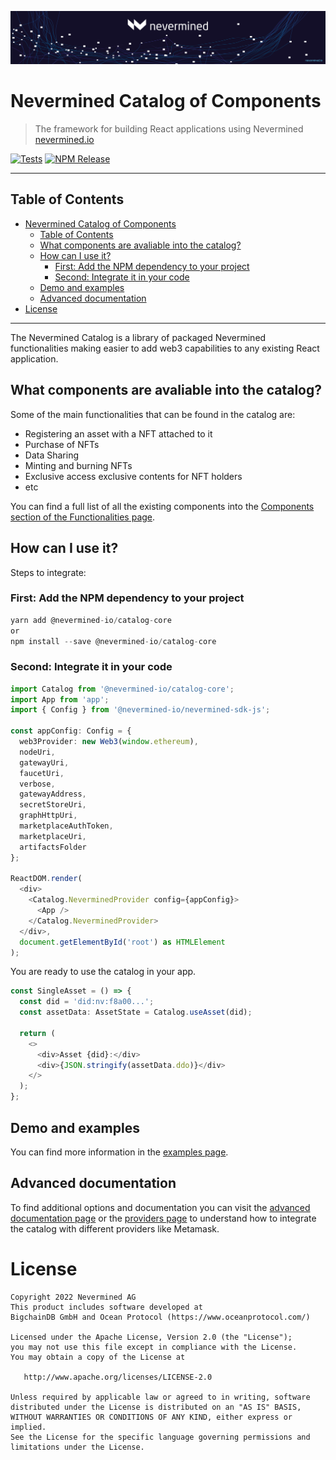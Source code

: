 [![banner](https://raw.githubusercontent.com/nevermined-io/assets/main/images/logo/banner_logo.png)](https://nevermined.io)

# Nevermined Catalog of Components

> The framework for building React applications using Nevermined
> [nevermined.io](https://nevermined.io)

[![Tests](https://github.com/nevermined-io/components-catalog/actions/workflows/testing.yml/badge.svg)](https://github.com/nevermined-io/components-catalog/actions/workflows/testing.yml)
[![NPM Release](https://github.com/nevermined-io/components-catalog/actions/workflows/release-npm.yml/badge.svg)](https://github.com/nevermined-io/components-catalog/actions/workflows/release-npm.yml)

---

## Table of Contents

* [Nevermined Catalog of Components](#nevermined-catalog-of-components)
   * [Table of Contents](#table-of-contents)
   * [What components are avaliable into the catalog?](#what-components-are-avaliable-into-the-catalog)
   * [How can I use it?](#how-can-i-use-it)
      * [First: Add the NPM dependency to your project](#first-add-the-npm-dependency-to-your-project)
      * [Second: Integrate it in your code](#second-integrate-it-in-your-code)
   * [Demo and examples](#demo-and-examples)
   * [Advanced documentation](#advanced-documentation)
* [License](#license)

---

The Nevermined Catalog is a library of packaged Nevermined functionalities making easier to add web3 capabilities to any existing React application.


## What components are avaliable into the catalog?

Some of the main functionalities that can be found in the catalog are:

* Registering an asset with a NFT attached to it
* Purchase of NFTs
* Data Sharing
* Minting and burning NFTs
* Exclusive access exclusive contents for NFT holders
* etc

You can find a full list of all the existing components into the [Components section of the Functionalities page](docs/functionalities.md).

## How can I use it?

Steps to integrate:

### First: Add the NPM dependency to your project

```typescript
yarn add @nevermined-io/catalog-core
or
npm install --save @nevermined-io/catalog-core
```

### Second: Integrate it in your code

```typescript
import Catalog from '@nevermined-io/catalog-core';
import App from 'app';
import { Config } from '@nevermined-io/nevermined-sdk-js';

const appConfig: Config = {
  web3Provider: new Web3(window.ethereum),
  nodeUri,
  gatewayUri,
  faucetUri,
  verbose,
  gatewayAddress,
  secretStoreUri,
  graphHttpUri,
  marketplaceAuthToken,
  marketplaceUri,
  artifactsFolder
};

ReactDOM.render(
  <div>
    <Catalog.NeverminedProvider config={appConfig}>
      <App />
    </Catalog.NeverminedProvider>
  </div>,
  document.getElementById('root') as HTMLElement
);
```
You are ready to use the catalog in your app.

```typescript
const SingleAsset = () => {
  const did = 'did:nv:f8a00...';
  const assetData: AssetState = Catalog.useAsset(did);

  return (
    <>
      <div>Asset {did}:</div>
      <div>{JSON.stringify(assetData.ddo)}</div>
    </>
  );
};

```


## Demo and examples

You can find more information in the [examples page](docs/examples.md).

## Advanced documentation

To find additional options and documentation you can visit the [advanced documentation page](docs/advanced.md) or the [providers page](docs/providers.md) to understand how to integrate the catalog with different providers like Metamask.


# License

```
Copyright 2022 Nevermined AG
This product includes software developed at
BigchainDB GmbH and Ocean Protocol (https://www.oceanprotocol.com/)

Licensed under the Apache License, Version 2.0 (the "License");
you may not use this file except in compliance with the License.
You may obtain a copy of the License at

   http://www.apache.org/licenses/LICENSE-2.0

Unless required by applicable law or agreed to in writing, software
distributed under the License is distributed on an "AS IS" BASIS,
WITHOUT WARRANTIES OR CONDITIONS OF ANY KIND, either express or implied.
See the License for the specific language governing permissions and
limitations under the License.
```



